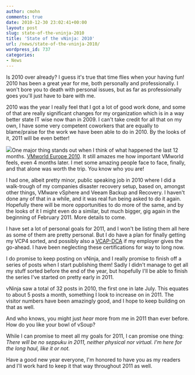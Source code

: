 ```yaml
---
author: cmohn
comments: true
date: 2010-12-30 23:02:41+00:00
layout: post
slug: state-of-the-vninja-2010
title: 'State of the vNinja: 2010'
url: /news/state-of-the-vninja-2010/
wordpress_id: 737
categories:
- News
---
```


Is 2010 over already? I guess it's true that time flies when your having fun! 2010 has been a great year for me, both personally and professionally. I won't bore you to death with personal issues, but as far as professionally goes you'll just have to bare with me.

2010 was the year I really feel that I got a lot of good work done, and some of that are really significant changes for my organization which is in a way better state IT wise now than in 2009. I can't take credit for all that on my own, I have some very competent coworkers that are equally to blame/praise for the work we have been able to do in 2010. By the looks of it, 2011 will be even better!

![](http://farm5.static.flickr.com/4085/5074303313_df322ab659_m.jpg)One major thing stands out when I think of what happened the last 12 months. [VMworld Europe 2010](http://vninja.net/virtualization/vmworld-europe-2010the-aftermath/). It still amazes me how important VMworld feels, even 4 months later. I met some amazing people face to face, finally, and that alone was worth the trip. You know who you are!

I had one, albeit pretty minor, public speaking job in 2010 where I did a walk-trough of my companies disaster recovery setup, based on, amongst other things, VMware vSphere and Veeam Backup and Recovery. I haven't done any of that in a while, and it was real fun being asked to do it again. Hopefully there will be more opportunities to do more of the same, and by the looks of it I might even do a similar, but much bigger, gig again in the beginning of February 2011. More details to come.

I have set a lot of personal goals for 2011, and I won't be listing them all here as some of them are pretty personal. But I do have a plan for finally getting my VCP4 sorted, and possibly also a [VCAP-DCA](http://mylearn.vmware.com/mgrReg/plan.cfm?plan=16548&ui=www_cert&ie=utf-8&oe=utf-8&aq=t&rls=org.mozilla:en-US:official&client=firefox-a) if my employer gives the go-ahead. I have been neglecting these certifications for way to long now.

I do promise to keep posting on vNinja, and I really promise to finish off a series of posts when I start publishing them! Sadly I didn't manage to get all my stuff sorted before the end of the year, but hopefully I'll be able to finish the series I've started on pretty early in 2011. 

vNinja saw a total of 32 posts in 2010, the first one in late July. This equates to about 5 posts a month, something I look to increase on in 2011. The visitor numbers have been amazingly good, and I hope to keep building on that as well. 

And who knows, you might just _hear_ more from me in 2011 than ever before. How do you like your bowl of vSoup?

While I can promise to meet all my goals for 2011, I can promise one thing: _There will be no seppuku in 2011, neither physical nor virtual. I'm here for the long haul, like it or not._

Have a good new year everyone, I'm honored to have you as my readers and I'll work hard to keep it that way throughout 2011 as well.
